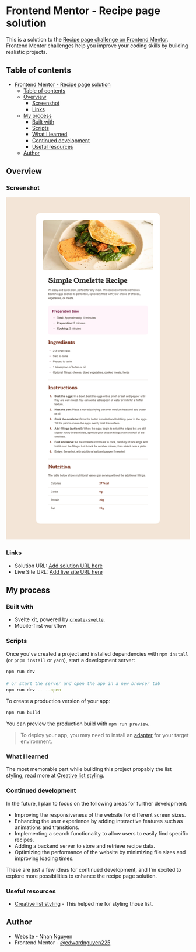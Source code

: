 # Frontend Mentor - Recipe page solution

This is a solution to the [Recipe page challenge on Frontend Mentor](https://www.frontendmentor.io/challenges/recipe-page-KiTsR8QQKm). Frontend Mentor challenges help you improve your coding skills by building realistic projects.

## Table of contents

- [Frontend Mentor - Recipe page solution](#frontend-mentor---recipe-page-solution)
  - [Table of contents](#table-of-contents)
  - [Overview](#overview)
    - [Screenshot](#screenshot)
    - [Links](#links)
  - [My process](#my-process)
    - [Built with](#built-with)
    - [Scripts](#scripts)
    - [What I learned](#what-i-learned)
    - [Continued development](#continued-development)
    - [Useful resources](#useful-resources)
  - [Author](#author)

## Overview

### Screenshot

![](./desktop_screenshot.png)

### Links

- Solution URL: [Add solution URL here](https://your-solution-url.com)
- Live Site URL: [Add live site URL here](https://your-live-site-url.com)

## My process

### Built with

- Svelte kit, powered by [`create-svelte`](https://github.com/sveltejs/kit/tree/main/packages/create-svelte).
- Mobile-first workflow

### Scripts

Once you've created a project and installed dependencies with `npm install` (or `pnpm install` or `yarn`), start a development server:

```bash
npm run dev

# or start the server and open the app in a new browser tab
npm run dev -- --open
```

To create a production version of your app:

```bash
npm run build
```

You can preview the production build with `npm run preview`.

> To deploy your app, you may need to install an [adapter](https://kit.svelte.dev/docs/adapters) for your target environment.

### What I learned

The most memorable part while building this project propably the list styling, read more at [Creative list styling](https://web.dev/articles/creative-list-styling).

### Continued development

In the future, I plan to focus on the following areas for further development:

- Improving the responsiveness of the website for different screen sizes.
- Enhancing the user experience by adding interactive features such as animations and transitions.
- Implementing a search functionality to allow users to easily find specific recipes.
- Adding a backend server to store and retrieve recipe data.
- Optimizing the performance of the website by minimizing file sizes and improving loading times.

These are just a few ideas for continued development, and I'm excited to explore more possibilities to enhance the recipe page solution.

### Useful resources

- [Creative list styling](https://web.dev/articles/creative-list-styling) - This helped me for styling those list.

## Author

- Website - [Nhan Nguyen](https://trinhan.xyz)
- Frontend Mentor - [@edwardnguyen225](https://www.frontendmentor.io/profile/edwardnguyen225)
